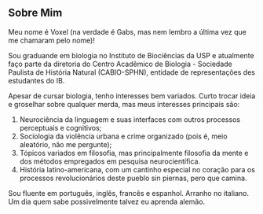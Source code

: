 ## Sobre Mim

Meu nome é Voxel (na verdade é Gabs, mas nem lembro a última vez que me chamaram pelo nome)!

Sou graduande em biologia no Instituto de Biociências da USP e atualmente faço parte da diretoria do Centro Acadêmico de Biologia - Sociedade Paulista de História Natural (CABIO-SPHN), entidade de representações des estudantes do IB.

Apesar de cursar biologia, tenho interesses bem variados. Curto trocar ideia e groselhar sobre qualquer merda, mas meus interesses principais são:
1. Neurociência da linguagem e suas interfaces com outros processos perceptuais e cognitivos;
2. Sociologia da violência urbana e crime organizado (pois é, meio aleatório, não me pergunte);
3. Tópicos variados em filosofia, mas principalmente filosofia da mente e dos métodos empregados em pesquisa neurocientífica.
4. História latino-americana, com um cantinho especial no coração para os processos revolucionários deste pueblo sin piernas, pero que camina.

Sou fluente em português, inglês, francês e espanhol. Arranho no italiano. Um dia quem sabe possivelmente talvez eu aprenda alemão.

<!--
**emptyvoxel/emptyvoxel** is a ✨ _special_ ✨ repository because its `README.md` (this file) appears on your GitHub profile.

Here are some ideas to get you started:

- 🔭 I’m currently working on ...
- 🌱 I’m currently learning ...
- 👯 I’m looking to collaborate on ...
- 🤔 I’m looking for help with ...
- 💬 Ask me about ...
- 📫 How to reach me: ...
- 😄 Pronouns: ...
- ⚡ Fun fact: ...
-->
